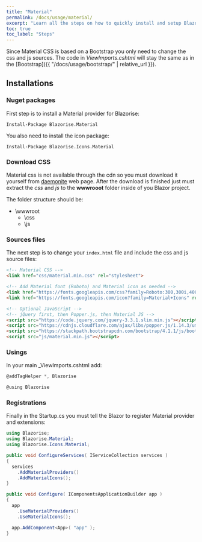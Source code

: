 ```yaml
---
title: "Material"
permalink: /docs/usage/material/
excerpt: "Learn all the steps on how to quickly install and setup Blazorise for Material css framework and material icons."
toc: true
toc_label: "Steps"
---
```


Since Material CSS is based on a Bootstrap you only need to change the css and js sources. The code in _ViewImports.cshtml_ will stay the same as in the [Bootstrap]({{ "/docs/usage/bootstrap/" | relative_url }}).

## Installations

### Nuget packages

First step is to install a Material provider for Blazorise:

```
Install-Package Blazorise.Material
```

You also need to install the icon package:

```
Install-Package Blazorise.Icons.Material
```

### Download CSS

Material css is not available through the cdn so you must download it yourself from [daemonite](http://daemonite.github.io/material/) web page. After the download is finished just must extract the _css_ and _js_ to the **wwwrooot** folder inside of you Blazor project.

The folder structure should be:

- \wwwroot
  - \css
  - \js

### Sources files

The next step is to change your `index.html` file and include the css and js source files:

```html
<!-- Material CSS -->
<link href="css/material.min.css" rel="stylesheet">

<!-- Add Material font (Roboto) and Material icon as needed -->
<link href="https://fonts.googleapis.com/css?family=Roboto:300,300i,400,400i,500,500i,700,700i|Roboto+Mono:300,400,700|Roboto+Slab:300,400,700" rel="stylesheet">
<link href="https://fonts.googleapis.com/icon?family=Material+Icons" rel="stylesheet">

<!-- Optional JavaScript -->
<!-- jQuery first, then Popper.js, then Material JS -->
<script src="https://code.jquery.com/jquery-3.3.1.slim.min.js"></script>
<script src="https://cdnjs.cloudflare.com/ajax/libs/popper.js/1.14.3/umd/popper.min.js"></script>
<script src="https://stackpath.bootstrapcdn.com/bootstrap/4.1.1/js/bootstrap.min.js"></script>
<script src="js/material.min.js"></script>
```

### Usings

In your main _ViewImports.cshtml add:

```cs
@addTagHelper *, Blazorise

@using Blazorise
```

### Registrations

Finally in the Startup.cs you must tell the Blazor to register Material provider and extensions:

```cs
using Blazorise;
using Blazorise.Material;
using Blazorise.Icons.Material;

public void ConfigureServices( IServiceCollection services )
{
  services
    .AddMaterialProviders()
    .AddMaterialIcons();
}

public void Configure( IComponentsApplicationBuilder app )
{
  app
    .UseMaterialProviders()
    .UseMaterialIcons();

  app.AddComponent<App>( "app" );
}
```
